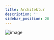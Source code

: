 ```yaml
---
title: Architektur
description: ''
sidebar_position: 20
---
```


![image](https://user-images.githubusercontent.com/47243617/210181726-5976e706-e01f-4c0a-a1ba-da124e3f7216.png)
